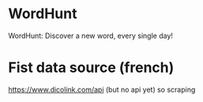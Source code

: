 # WordHunt
WordHunt: Discover a new word, every single day!

# Fist data source (french)
https://www.dicolink.com/api (but no api yet) so scraping